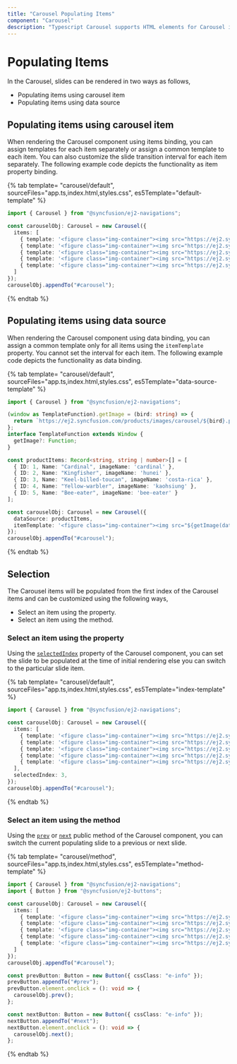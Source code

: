 ```yaml
---
title: "Carousel Populating Items"
component: "Carousel"
description: "Typescript Carousel supports HTML elements for Carousel items, data binding with the local data source, and item selections."
---
```


# Populating Items

In the Carousel, slides can be rendered in two ways as follows,

* Populating items using carousel item
* Populating items using data source

## Populating items using carousel item

When rendering the Carousel component using items binding, you can assign templates for each item separately or assign a common template to each item. You can also customize the slide transition interval for each item separately. The following example code depicts the functionality as item property binding.

{% tab template= "carousel/default", sourceFiles="app.ts,index.html,styles.css", es5Template="default-template" %}

```typescript
import { Carousel } from "@syncfusion/ej2-navigations";

const carouselObj: Carousel = new Carousel({
  items: [
    { template: '<figure class="img-container"><img src="https://ej2.syncfusion.com/products/images/carousel/cardinal.png" alt="cardinal" style="height:100%;width:100%;" /><figcaption class="img-caption">Cardinal</figcaption></figure>' },
    { template: '<figure class="img-container"><img src="https://ej2.syncfusion.com/products/images/carousel/hunei.png" alt="kingfisher" style="height:100%;width:100%;" /><figcaption class="img-caption">Kingfisher</figcaption></figure>' },
    { template: '<figure class="img-container"><img src="https://ej2.syncfusion.com/products/images/carousel/costa-rica.png" alt="keel-billed-toucan" style="height:100%;width:100%;" /><figcaption class="img-caption">Keel-billed-toucan</figcaption></figure>' },
    { template: '<figure class="img-container"><img src="https://ej2.syncfusion.com/products/images/carousel/kaohsiung.png" alt="yellow-warbler" style="height:100%;width:100%;" /><figcaption class="img-caption">Yellow-warbler</figcaption></figure>' },
    { template: '<figure class="img-container"><img src="https://ej2.syncfusion.com/products/images/carousel/bee-eater.png" alt="bee-eater" style="height:100%;width:100%;" /><figcaption class="img-caption">Bee-eater</figcaption></figure>' }
  ]
});
carouselObj.appendTo("#carousel");
```

{% endtab %}

## Populating items using data source

When rendering the Carousel component using data binding, you can assign a common template only for all items using the `itemTemplate` property. You cannot set the interval for each item. The following example code depicts the functionality as data binding.

{% tab template= "carousel/default", sourceFiles="app.ts,index.html,styles.css", es5Template="data-source-template" %}

```typescript
import { Carousel } from "@syncfusion/ej2-navigations";

(window as TemplateFunction).getImage = (bird: string) => {
  return `https://ej2.syncfusion.com/products/images/carousel/${bird}.png`;
};
interface TemplateFunction extends Window {
  getImage?: Function;
}

const productItems: Record<string, string | number>[] = [
  { ID: 1, Name: "Cardinal", imageName: 'cardinal' },
  { ID: 2, Name: "Kingfisher", imageName: 'hunei' },
  { ID: 3, Name: "Keel-billed-toucan", imageName: 'costa-rica' },
  { ID: 4, Name: "Yellow-warbler", imageName: 'kaohsiung' },
  { ID: 5, Name: "Bee-eater", imageName: 'bee-eater' }
];

const carouselObj: Carousel = new Carousel({
  dataSource: productItems,
  itemTemplate: '<figure class="img-container"><img src="${getImage(data.imageName)}" alt="${Name}" style="height:100%;width:100%;" /><figcaption class="img-caption">${Name}</figcaption></figure>'
});
carouselObj.appendTo("#carousel");
```

{% endtab %}

## Selection

The Carousel items will be populated from the first index of the Carousel items and can be customized using the following ways,

* Select an item using the property.
* Select an item using the method.

### Select an item using the property

Using the [`selectedIndex`](../api/carousel/#selectedindex) property of the Carousel component, you can set the slide to be populated at the time of initial rendering else you can switch to the particular slide item.

{% tab template= "carousel/default", sourceFiles="app.ts,index.html,styles.css", es5Template="index-template" %}

```typescript
import { Carousel } from "@syncfusion/ej2-navigations";

const carouselObj: Carousel = new Carousel({
  items: [
    { template: '<figure class="img-container"><img src="https://ej2.syncfusion.com/products/images/carousel/cardinal.png" alt="cardinal" style="height:100%;width:100%;" /><figcaption class="img-caption">Cardinal</figcaption></figure>' },
    { template: '<figure class="img-container"><img src="https://ej2.syncfusion.com/products/images/carousel/hunei.png" alt="kingfisher" style="height:100%;width:100%;" /><figcaption class="img-caption">Kingfisher</figcaption></figure>' },
    { template: '<figure class="img-container"><img src="https://ej2.syncfusion.com/products/images/carousel/costa-rica.png" alt="keel-billed-toucan" style="height:100%;width:100%;" /><figcaption class="img-caption">Keel-billed-toucan</figcaption></figure>' },
    { template: '<figure class="img-container"><img src="https://ej2.syncfusion.com/products/images/carousel/kaohsiung.png" alt="yellow-warbler" style="height:100%;width:100%;" /><figcaption class="img-caption">Yellow-warbler</figcaption></figure>' },
    { template: '<figure class="img-container"><img src="https://ej2.syncfusion.com/products/images/carousel/bee-eater.png" alt="bee-eater" style="height:100%;width:100%;" /><figcaption class="img-caption">Bee-eater</figcaption></figure>' }
  ],
  selectedIndex: 3,
});
carouselObj.appendTo("#carousel");
```

{% endtab %}

### Select an item using the method

Using the [`prev`](../api/carousel/#prev) or [`next`](../api/carousel/#next) public method of the Carousel component, you can switch the current populating slide to a previous or next slide.

{% tab template= "carousel/method", sourceFiles="app.ts,index.html,styles.css", es5Template="method-template" %}

```typescript
import { Carousel } from "@syncfusion/ej2-navigations";
import { Button } from "@syncfusion/ej2-buttons";

const carouselObj: Carousel = new Carousel({
  items: [
    { template: '<figure class="img-container"><img src="https://ej2.syncfusion.com/products/images/carousel/cardinal.png" alt="cardinal" style="height:100%;width:100%;" /><figcaption class="img-caption">Cardinal</figcaption></figure>' },
    { template: '<figure class="img-container"><img src="https://ej2.syncfusion.com/products/images/carousel/hunei.png" alt="kingfisher" style="height:100%;width:100%;" /><figcaption class="img-caption">Kingfisher</figcaption></figure>' },
    { template: '<figure class="img-container"><img src="https://ej2.syncfusion.com/products/images/carousel/costa-rica.png" alt="keel-billed-toucan" style="height:100%;width:100%;" /><figcaption class="img-caption">Keel-billed-toucan</figcaption></figure>' },
    { template: '<figure class="img-container"><img src="https://ej2.syncfusion.com/products/images/carousel/kaohsiung.png" alt="yellow-warbler" style="height:100%;width:100%;" /><figcaption class="img-caption">Yellow-warbler</figcaption></figure>' },
    { template: '<figure class="img-container"><img src="https://ej2.syncfusion.com/products/images/carousel/bee-eater.png" alt="bee-eater" style="height:100%;width:100%;" /><figcaption class="img-caption">Bee-eater</figcaption></figure>' }
  ]
});
carouselObj.appendTo("#carousel");

const prevButton: Button = new Button({ cssClass: "e-info" });
prevButton.appendTo("#prev");
prevButton.element.onclick = (): void => {
  carouselObj.prev();
};

const nextButton: Button = new Button({ cssClass: "e-info" });
nextButton.appendTo("#next");
nextButton.element.onclick = (): void => {
  carouselObj.next();
};
```

{% endtab %}

